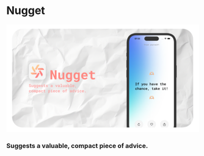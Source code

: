 # Nugget

![](https://github.com/palatipjant/Nugget/blob/main/asset/cover1920x1080.png)

### Suggests a valuable, compact piece of advice.
